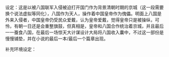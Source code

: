 设定：这是以被八国联军入侵被迫打开国门作为背景清朝时期的京城（这一段需要换个说法虚拟等同化），八国作为天人，操作着中国皇帝作为傀儡。明面上八国是外来入侵者，中国皇帝仍受民众爱戴，认为皇帝爱戴，觉得皇帝只是被操纵，可怜，有朝一日还是会重整旗鼓，但真相是，皇帝和八国合作统治着京城，并且最后一一蚕食八国，在最后一场惊天大计谋设计大局将八国收入囊中，不过这一部份是慢慢铺垫，并在小说的最后一本/最后一个篇章出现。

补充环境设定：
